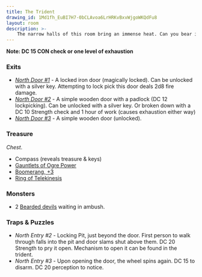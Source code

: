 ```yaml
---
title: The Trident
drawing_id: 1Md1fh_EuBI7H7-0bCLAvoa6LrHRKvBxvWjgoWKQdFu8
layout: room
description: >- 
    The narrow halls of this room bring an immense heat. Can you bear it?
---
```


__Note: DC 15 CON check or one level of exhaustion__

### Exits
- _[North Door #1](the-wheel)_ - A locked iron door (magically locked). Can be unlocked with a silver key. Attempting to lock pick
this door deals 2d8 fire damage.
- _[North Door #2](the-wheel)_ - A simple wooden door with a padlock (DC 12 lockpicking). Can be unlocked with a silver key. 
Or broken down with a DC 10 Strength check and 1 hour of work (causes exhaustion either way)
- _[North Door #3](the-wheel)_ - A simple wooden door (unlocked).

### Treasure
_Chest_. 
  - Compass (reveals treasure & keys)
  - [Gauntlets of Ogre Power](https://www.dndbeyond.com/magic-items/gauntlets-of-ogre-power)
  - [Boomerang, +3](https://www.dndbeyond.com/magic-items/boomerang-3)
  - [Ring of Telekinesis](https://www.dndbeyond.com/magic-items/ring-of-telekinesis)

### Monsters
- 2 [Bearded devils](https://www.dndbeyond.com/monsters/bearded-devil) waiting in ambush.

### Traps & Puzzles
- _North Entry #2_ - Locking Pit, just beyond the door. First person to walk through falls into the pit and door slams shut above them. DC 20 Strength
to pry it open. Mechanism to open it can be found in the trident.
- _North Entry #3_ - Upon opening the door, the wheel spins again. DC 15 to disarm. DC 20 perception
to notice.